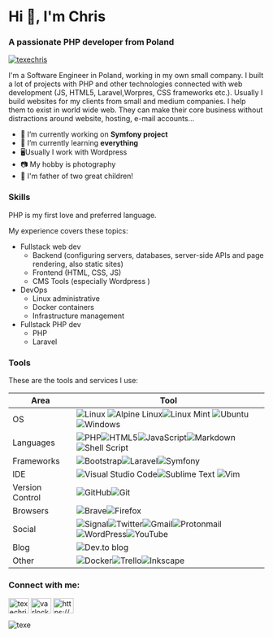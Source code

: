 <h1>Hi 👋, I'm Chris</h1>
<h3>A passionate PHP developer from Poland</h3>

<p align="left"> <a href="https://twitter.com/texechris" target="blank"><img src="https://img.shields.io/twitter/follow/texechris?logo=twitter&style=for-the-badge" alt="texechris" /></a> </p>

I'm a Software Engineer in Poland, working in my own small company. I built a lot of projects with PHP and other technologies connected with web development (JS, HTML5, Laravel,Worpres, CSS frameworks etc.). Usually I build websites for my clients from small and medium companies. I help them to exist in world wide web. They can make their core business without distractions around website, hosting, e-mail accounts...



- 🔭 I’m currently working on **Symfony project**
- 🌱 I’m currently learning **everything**
- :desktop_computer:Usually I work with Wordpress
- :camera: My hobby is photography
- :child: I'm father of two great children!



### Skills

PHP is my first love and preferred language.

My experience covers these topics:

- Fullstack web dev
  - Backend (configuring servers, databases, server-side APIs and page rendering, also static sites)
  - Frontend (HTML, CSS, JS)
  - CMS Tools (especially Wordpress )
- DevOps
  - Linux administrative
  - Docker containers
  - Infrastructure management
- Fullstack PHP dev
  - PHP
  - Laravel



### Tools

These are the tools and services I use:

| Area            | Tool                                                         |
| --------------- | ------------------------------------------------------------ |
| OS              | ![Linux](https://img.shields.io/badge/Linux-FCC624?style=for-the-badge&logo=linux&logoColor=black) ![Alpine  Linux](https://img.shields.io/badge/Alpine_Linux-%230D597F.svg?style=for-the-badge&logo=alpine-linux&logoColor=white)![Linux Mint](https://img.shields.io/badge/Linux%20Mint-87CF3E?style=for-the-badge&logo=Linux%20Mint&logoColor=white) ![Ubuntu](https://img.shields.io/badge/Ubuntu-E95420?style=for-the-badge&logo=ubuntu&logoColor=white)![Windows](https://img.shields.io/badge/Windows-0078D6?style=for-the-badge&logo=windows&logoColor=white) |
| Languages       | ![PHP](https://img.shields.io/badge/php-%23777BB4.svg?style=for-the-badge&logo=php&logoColor=white)![HTML5](https://img.shields.io/badge/html5-%23E34F26.svg?style=for-the-badge&logo=html5&logoColor=white)![JavaScript](https://img.shields.io/badge/javascript-%23323330.svg?style=for-the-badge&logo=javascript&logoColor=%23F7DF1E)![Markdown](https://img.shields.io/badge/markdown-%23000000.svg?style=for-the-badge&logo=markdown&logoColor=white)![Shell  Script](https://img.shields.io/badge/shell_script-%23121011.svg?style=for-the-badge&logo=gnu-bash&logoColor=white) |
| Frameworks      | ![Bootstrap](https://img.shields.io/badge/bootstrap-%23563D7C.svg?style=for-the-badge&logo=bootstrap&logoColor=white)![Laravel](https://img.shields.io/badge/laravel-%23FF2D20.svg?style=for-the-badge&logo=laravel&logoColor=white)![Symfony](https://img.shields.io/badge/symfony-%23000000.svg?style=for-the-badge&logo=symfony&logoColor=white) |
| IDE             | ![Visual Studio  Code](https://img.shields.io/badge/Visual%20Studio%20Code-0078d7.svg?style=for-the-badge&logo=visual-studio-code&logoColor=white)![Sublime  Text](https://img.shields.io/badge/sublime_text-%23575757.svg?style=for-the-badge&logo=sublime-text&logoColor=important) ![Vim](https://img.shields.io/badge/VIM-%2311AB00.svg?style=for-the-badge&logo=vim&logoColor=white) |
| Version Control | ![GitHub](https://img.shields.io/badge/github-%23121011.svg?style=for-the-badge&logo=github&logoColor=white)![Git](https://img.shields.io/badge/git-%23F05033.svg?style=for-the-badge&logo=git&logoColor=white) |
| Browsers        | ![Brave](https://img.shields.io/badge/Brave-FB542B?style=for-the-badge&logo=Brave&logoColor=white)![Firefox](https://img.shields.io/badge/Firefox-FF7139?style=for-the-badge&logo=Firefox-Browser&logoColor=white) |
| Social          | ![Signal](https://img.shields.io/badge/Signal-%23039BE5.svg?style=for-the-badge&logo=Signal&logoColor=white)![Twitter](https://img.shields.io/badge/TexeChris-%231DA1F2.svg?style=for-the-badge&logo=Twitter&logoColor=white)![Gmail](https://img.shields.io/badge/Gmail-D14836?style=for-the-badge&logo=gmail&logoColor=white)![Protonmail](https://img.shields.io/badge/ProtonMail-8B89CC?style=for-the-badge&logo=protonmail&logoColor=white)![WordPress](https://img.shields.io/badge/WordPress-%23117AC9.svg?style=for-the-badge&logo=WordPress&logoColor=white)![YouTube](https://img.shields.io/badge/VARLOCK.NET-%23FF0000.svg?style=for-the-badge&logo=YouTube&logoColor=white) |
| Blog            | ![Dev.to blog](https://img.shields.io/badge/dev.to-0A0A0A?style=for-the-badge&logo=dev.to&logoColor=white) |
| Other           | ![Docker](https://img.shields.io/badge/docker-%230db7ed.svg?style=for-the-badge&logo=docker&logoColor=white)![Trello](https://img.shields.io/badge/Trello-%23026AA7.svg?style=for-the-badge&logo=Trello&logoColor=white)![Inkscape](https://img.shields.io/badge/Inkscape-e0e0e0?style=for-the-badge&logo=inkscape&logoColor=080A13) |



<h3 align="left">Connect with me:</h3>
<p align="left">
<a href="https://twitter.com/texechris" target="blank"><img align="center" src="https://raw.githubusercontent.com/rahuldkjain/github-profile-readme-generator/master/src/images/icons/Social/twitter.svg" alt="texechris" height="30" width="40" /></a>
<a href="https://www.youtube.com/c/varlock" target="blank"><img align="center" src="https://raw.githubusercontent.com/rahuldkjain/github-profile-readme-generator/master/src/images/icons/Social/youtube.svg" alt="varlock" height="30" width="40" /></a>
<a href="/https://varlock.net/feed/" target="blank"><img align="center" src="https://raw.githubusercontent.com/rahuldkjain/github-profile-readme-generator/master/src/images/icons/Social/rss.svg" alt="https://varlock.net/feed/" height="30" width="40" /></a>
</p>


<p><img align="left" src="https://github-readme-stats.vercel.app/api/top-langs?username=texe&show_icons=true&locale=en&layout=compact" alt="texe" /></p>

